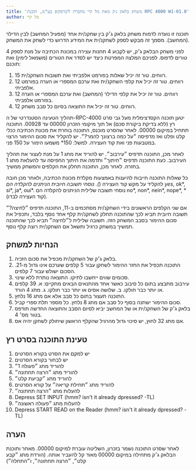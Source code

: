 ```yaml
---
title: 'משחק בלאק ג׳ק מאת מל קיי מחברת ליברסקופ בע"מ, תוכנת RPC 4000 W1-01.0'
author: מל קיי
---
```


תוכנה זו נועדה לדמות משחק בלאק ג׳ק בין שחקנ/ית אחד (מפעיל המחשב) לבין הדילר (המחשב). מסמך זה מבקש לספק לשחקנ/ית את המידע הדרוש כדי לשחק את המשחק.

לפני משחק הבלאק ג׳ק, יש לקבוע 4 תחנות עצירה במכונת הכתיבה על מנת לספק 4 טורים לדפוס. לפניכם המלצה המפרטת כיצד יש לסדר את הטורים (משמאל לימין) ואת תוכנם:

1. 15 רווחים. טור זה יכיל שאלות בפורמט אלפביתי ואת תשובות השחקנ/ית.
2. 12 רווחים. טור זה יכיל את קלפי השחקנ/ית ואת ערכם המספרי או הערה בפורמט אלפביתי.
3. 12 רווחים. טור זה יכיל את קלפי הדילר (המחשב) ואת ערכם המספרי או הערה בפורמט אלפביתי.
4. 12 רווחים. טור זה יכיל את התוצאה בסיום כל סבב משחק.

תהליך הטעינה הסטנדרטי של ה-RPC-4000 יטען תוכנה הקסדצימלית מעל גבי סרט רץ (ללא בדיקת ביקורת סכם) אל תוך מיקומי הזכרון 00000 עד 00928. התוכנה תתחיל במיקום 00000. לאחר שהסרט מוכנס, התוכנה בוחרת את מכונת הכתיבה ככלי קלט ופלט ואז מדפיסה ״על כמה ברצונך להמר?״.
יש להקליד את סכום ההימור הרצוי במטבעות פני ואת קוד העצירה. למשל: 150* משמעו הימור על 150 פני.

לאחר מכן, התוכנה תדפיס ״עירבוב״. יש להוריד את מתג 1 על מנת לעצור את תהליך העירבוב. כעת התוכנה תדפיס ״חיתוך״ ותדמה את חיתוך החפיסה עד להעלאת מתג 1 בחזרה. לאחר מכן, התוכנה תחלק את הקלפים והמשחק ממשיך.

כל שאלות התוכנה חייבות להיענות באמצעות מקלדת מכונת הכתיבה, ולאחר מכן חובה להקליד על מקש קוד העצירה (*). נוסחי תשובה חיובית הניתנים להקלדה הם yes*, ok*, si*, ja*, oui*.
נוסחי תשובה שלילית הניתנים להקלדה הם no*, non*, nein*, nope*, * (קוד העצירה לבדו).

אם שני הקלפים הראשונים בידי השחקנ/ית מסתכמים ב-11, התוכנה תדפיס ״לחיצה?״
תשובה חיובית תביא לכך שהתוכנה תחלק לשחקנ/ית קלף אחד נוסף בלבד, ותכפיל את סכום ההימור בסבב המשחק הזה. תשובה שלילית ל״לחיצה״ תביא לכך שהתוכנה תמשיך במשחק כרגיל ותשאל אם השחקנ/ית רוצה קלף נוסף.

## הנחיות למשחק
1. בלאק ג׳ק של השחקנ/ית מכפיל את סכום הזכיה.
2. התוכנה תכפיל את החזר ההימור לשחקן עבור 5 קלפים שערכם אינו גדול מ-21. הסכום ישולש עבור 7 קלפים.
3. סכומים שווים ייחשבו לתיקו. התוצאה נותרת ללא שינוי.
4. עירבוב מתבצע בתום כל סיבוב כאשר אחד מהתנאים הבאים מתקיים:
   א. 39 קלפים או יותר כבר חולקו.
   ב. שלושה אסים או יותר כבר חולקו.
   ג. מתג 4 הורד.
5. התוכנה תעצור בתום כל סבב אלא אם מתג 16 נלחץ.
6. סכום ההימור ישתנה בסוף כל סבב אם מתג 8 נלחץ. כל מספר תלת ספרי קביל.
7. בלאק ג׳ק של השחקנ/ית או של המחשב יביא לסיום הסבב והתוצאה החדשה תודפס בטור מס׳ 4.
8. אם מתג 32 לחוץ, יש סיכוי גדול מהרגיל שהקלף הראשון שיחולק לשחקן יהיה אס.

## טעינת התוכנה בסרט רץ
1. יש למקם את הסרט בקורא הסרטים
2. יש לבחור בקורא הסרטים
3. להוריד מתג ״פעולה 1״
4. להוריד מתג ״הרצה תחתונה״
5. להוריד מתג ״קביעת קלט״
6. להוריד מתג ״תחילת קריאה״ על קורא הסרטים
7. להעלות מתג ״הרצה תחתונה״
8. Depress SET INPUT (hmm? isn't it already dpressed? -TL)
9. להעלות מתג ״פעולה ראשונה״
10. Depress START READ on the Reader (hmm? isn't it already dpressed? -TL)

## הערה
לאחר שסרט התוכנה נשמר בזכרון, השליטה עוברת למיקום 00000. מאחר ותוכנת הבלאק ג׳ק מתחילה במיקום 00000 מאוד קל להעביר אותה. (הורדת מתג ״קבע קלט״, ״הרצה תחתונה״, ו״התחלה״)
